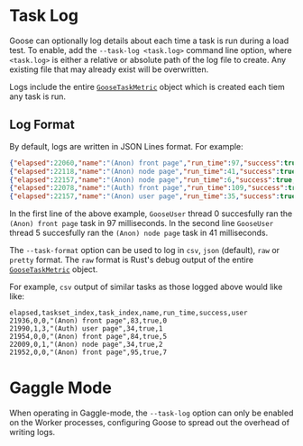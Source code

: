 # Task Log

Goose can optionally log details about each time a task is run during a load test.  To enable, add the `--task-log <task.log>` command line option, where `<task.log>` is either a relative or absolute path of the log file to create. Any existing file that may already exist will be overwritten.

Logs include the entire [`GooseTaskMetric`](https://docs.rs/goose/*/goose/metrics/struct.GooseTaskMetric.html) object which is created each tiem any task is run.

## Log Format

By default, logs are written in JSON Lines format. For example:

```json
{"elapsed":22060,"name":"(Anon) front page","run_time":97,"success":true,"task_index":0,"taskset_index":0,"user":0}
{"elapsed":22118,"name":"(Anon) node page","run_time":41,"success":true,"task_index":1,"taskset_index":0,"user":5}
{"elapsed":22157,"name":"(Anon) node page","run_time":6,"success":true,"task_index":1,"taskset_index":0,"user":0}
{"elapsed":22078,"name":"(Auth) front page","run_time":109,"success":true,"task_index":1,"taskset_index":1,"user":6}
{"elapsed":22157,"name":"(Anon) user page","run_time":35,"success":true,"task_index":2,"taskset_index":0,"user":4}
```

In the first line of the above example, `GooseUser` thread 0 succesfully ran the `(Anon) front page` task in 97 milliseconds. In the second line `GooseUser` thread 5 succesfully ran the `(Anon) node page` task in 41 milliseconds.

The `--task-format` option can be used to log in `csv`, `json` (default), `raw` or `pretty` format. The `raw` format is Rust's debug output of the entire 
[`GooseTaskMetric`](https://docs.rs/goose/*/goose/metrics/struct.GooseTaskMetric.html) object.

For example, `csv` output of similar tasks as those logged above would like like:
```csv
elapsed,taskset_index,task_index,name,run_time,success,user
21936,0,0,"(Anon) front page",83,true,0
21990,1,3,"(Auth) user page",34,true,1
21954,0,0,"(Anon) front page",84,true,5
22009,0,1,"(Anon) node page",34,true,2
21952,0,0,"(Anon) front page",95,true,7
```

# Gaggle Mode

When operating in Gaggle-mode, the `--task-log` option can only be enabled on the Worker processes, configuring Goose to spread out the overhead of writing logs.
